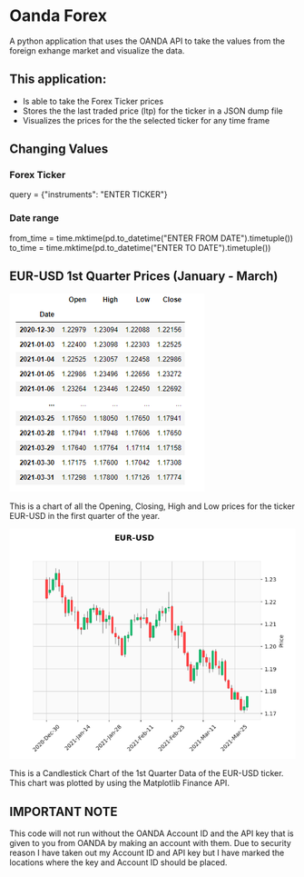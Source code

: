 # Oanda Forex
A python application that uses the OANDA API to take the values from the foreign exhange market and visualize the data.



## This application:
  - Is able to take the Forex Ticker prices
  - Stores the the last traded price (ltp) for the ticker in a JSON dump file
  - Visualizes the prices for the the selected ticker for any time frame

## Changing Values
  ### Forex Ticker
  query = {\"instruments\": \"ENTER TICKER\"}
  ### Date range
  from_time = time.mktime(pd.to_datetime(\"ENTER FROM DATE\").timetuple())
  to_time = time.mktime(pd.to_datetime(\"ENTER TO DATE\").timetuple())

## EUR-USD 1st Quarter Prices (January - March)

![alt text](https://github.com/evarghese563/Oanda-Forex/blob/main/Images/prices.png?raw=true)

This is a chart of all the Opening, Closing, High and Low prices for the ticker EUR-USD in the first quarter of the year.


![alt text](https://github.com/evarghese563/Oanda-Forex/blob/main/Images/Candlestick.png?raw=true)

This is a Candlestick Chart of the 1st Quarter Data of the EUR-USD ticker. This chart was plotted by using the Matplotlib Finance API.

## IMPORTANT NOTE
This code will not run without the OANDA Account ID and the API key that is given to you from OANDA by making an account with them. Due to security reason I have taken out my Account ID and API key but I have marked the locations where the key and Account ID should be placed.
